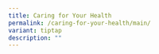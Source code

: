 ```yaml
---
title: Caring for Your Health
permalink: /caring-for-your-health/main/
variant: tiptap
description: ""
---
```

